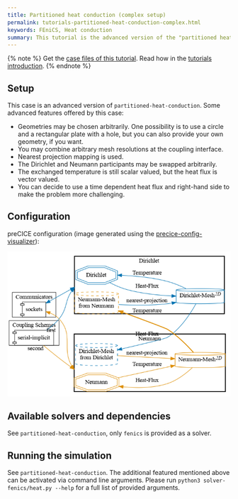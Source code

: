 ```yaml
---
title: Partitioned heat conduction (complex setup)
permalink: tutorials-partitioned-heat-conduction-complex.html
keywords: FEniCS, Heat conduction
summary: This tutorial is the advanced version of the "partitioned heat conduction" tutorial, showcasing more advanced features and geometries.
---
```


{% note %}
Get the [case files of this tutorial](https://github.com/precice/tutorials/tree/master/partitioned-heat-conduction-complex). Read how in the [tutorials introduction](https://www.precice.org/tutorials.html).
{% endnote %}

## Setup

This case is an advanced version of `partitioned-heat-conduction`. Some advanced features offered by this case:

* Geometries may be chosen arbitrarily. One possibility is to use a circle and a rectangular plate with a hole, but you can also provide your own geometry, if you want.
* You may combine arbitrary mesh resolutions at the coupling interface.
* Nearest projection mapping is used.
* The Dirichlet and Neumann participants may be swapped arbitrarily.
* The exchanged temperature is still scalar valued, but the heat flux is vector valued.
* You can decide to use a time dependent heat flux and right-hand side to make the problem more challenging.

## Configuration

preCICE configuration (image generated using the [precice-config-visualizer](https://precice.org/tooling-config-visualization.html)):

![preCICE configuration visualization](images/tutorials-partitioned-heat-conduction-complex-precice-config.png)

## Available solvers and dependencies

See `partitioned-heat-conduction`, only `fenics` is provided as a solver.

## Running the simulation

See `partitioned-heat-conduction`. The additional featured mentioned above can be activated via command line arguments. Please run `python3 solver-fenics/heat.py --help` for a full list of provided arguments.
